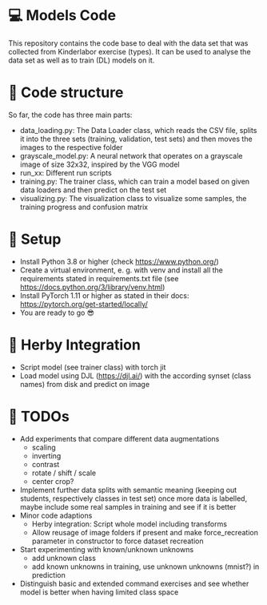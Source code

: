 # :computer: Models Code

This repository contains the code base to deal with the data set that was collected
from Kinderlabor exercise (types). It can be used to analyse the data set as well as to train (DL) models on it.

# :open_file_folder: Code structure
So far, the code has three main parts:
- data_loading.py: The Data Loader class, which reads the CSV file, splits it into 
the three sets (training, validation, test sets) and then moves the images to the respective folder
- grayscale_model.py: A neural network that operates on a grayscale image of size 32x32, inspired by the VGG model
- run_xx: Different run scripts
- training.py: The trainer class, which can train a model based on given data loaders and then predict on the test set
- visualizing.py: The visualization class to visualize some samples, the training progress and confusion matrix

# :floppy_disk: Setup
- Install Python 3.8 or higher (check https://www.python.org/)
- Create a virtual environment, e. g. with venv and install all the requirements stated in requirements.txt file (see https://docs.python.org/3/library/venv.html)
- Install PyTorch 1.11 or higher as stated in their docs: https://pytorch.org/get-started/locally/
- You are ready to go :sunglasses:

# :rocket: Herby Integration
- Script model (see trainer class) with torch jit
- Load model using DJL (https://djl.ai/) with the according synset (class names) from disk and predict on image

# :ledger: TODOs
- Add experiments that compare different data augmentations
  - scaling
  - inverting
  - contrast
  - rotate / shift / scale
  - center crop?
- Implement further data splits with semantic meaning (keeping out students, respectively classes in test set) 
once more data is labelled, maybe include some real samples in training and see if it is better
- Minor code adaptions 
  - Herby integration: Script whole model including transforms
  - Allow reusage of image folders if present and make force_recreation parameter in constructor to force dataset recreation
- Start experimenting with known/unknown unknowns
  - add unknown class
  - add known unknowns in training, use unknown unknowns (mnist?) in prediction
- Distinguish basic and extended command exercises and see whether model is better when having limited class space 